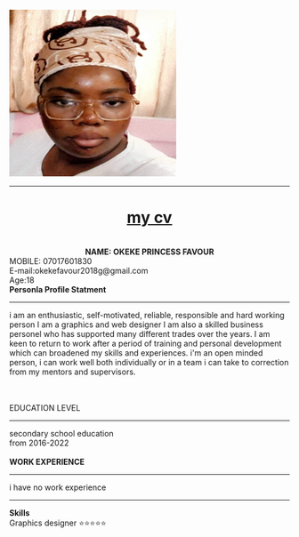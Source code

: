 <!DOCTYPE html>
  <head>
    <meta charset="utr-8">
    <title>cv</title>
  </head>
  <br>
  <img src="good.jpeg"style="width: 300px;height: 300px;">
  <hr>
  <body>
    <center><h1><strong><u>my cv</u></strong></h1>
    <br>
    <B>NAME: OKEKE PRINCESS FAVOUR </B>
    </center>
    MOBILE: 07017601830   
     <br>    
      E-mail:okekefavour2018g@gmail.com
      <br> Age:18
      <br>
      <b>Personla Profile Statment </b>
      <hr>
      <p>i am an enthusiastic, self-motivated, reliable, responsible and hard working person 
        I am a graphics and web designer
         I am also a skilled business personel who has supported many different trades over the years.  
         I am keen to return to work after a period of training and personal development which
          can broadened my skills and experiences.
        i'm an open minded person, i can work well both individually or in a team
         i can take to correction from my mentors and supervisors. </p>
        <br>
        <br>
        EDUCATION LEVEL
        <hr>
        secondary school education
        <br>
        from 2016-2022
        <br>
        <br>
      <b> WORK EXPERIENCE</b> 
        <hr>
        i have no work experience 
        <hr>
       <b> Skills</b>
       <br>
       Graphics designer ⭐⭐⭐⭐⭐


        

    


  </body>
